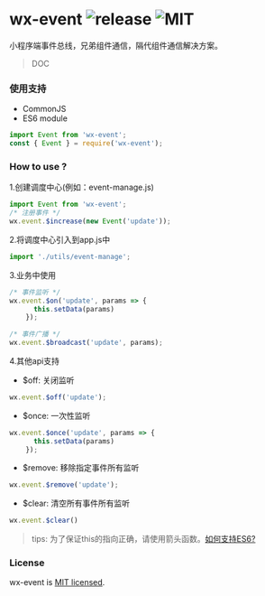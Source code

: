 # wx-event ![release](http://img.shields.io/github/v/release/dawangong/wx-event.svg) ![MIT](https://img.shields.io/github/license/dawangong/wx-event.svg)
小程序端事件总线，兄弟组件通信，隔代组件通信解决方案。
> DOC
### 使用支持
- CommonJS
- ES6 module
```javascript
import Event from 'wx-event';
const { Event } = require('wx-event');
```

### How to use ?
1.创建调度中心(例如：event-manage.js)
```javascript
import Event from 'wx-event';
/* 注册事件 */
wx.event.$increase(new Event('update')); 
```
2.将调度中心引入到app.js中
```javascript
import './utils/event-manage';
```
3.业务中使用
```javascript
/* 事件监听 */
wx.event.$on('update', params => {
      this.setData(params)
    });
    
/* 事件广播 */ 
wx.event.$broadcast('update', params);  
```
4.其他api支持
- $off: 关闭监听
```javascript
wx.event.$off('update');
```
- $once: 一次性监听
```javascript
wx.event.$once('update', params => {
      this.setData(params)
    });
```
- $remove: 移除指定事件所有监听
```javascript
wx.event.$remove('update');
```
- $clear: 清空所有事件所有监听
```javascript
wx.event.$clear()
```

> tips: 为了保证this的指向正确，请使用箭头函数。[如何支持ES6?](https://www.babeljs.cn/docs/)

### License
wx-event is [MIT licensed](https://github.com/dawangong/wx-event/blob/master/LICENSE).
